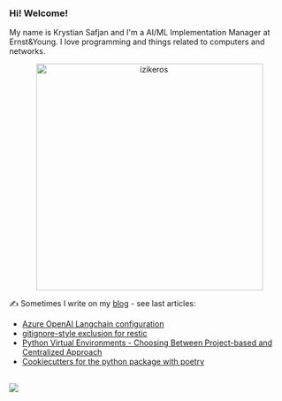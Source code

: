 ### Hi! Welcome!

<!-- INTRO -->
<p>My name is Krystian Safjan and I'm a AI/ML Implementation Manager at Ernst&Young. I love programming and things related to computers and networks.</p>

<!-- TECHNOLOGIES AND STATS -->
<center>
<!-- <p><img align="left" src="https://github-readme-stats.vercel.app/api/top-langs?username=izikeros&show_icons=true&locale=en&layout=compact" alt="izikeros" /></p> -->

<p>&nbsp;<img align="center" src="https://github-readme-stats.vercel.app/api?username=izikeros&count_private=true&show_icons=true" alt="izikeros" width="410" /></p>
</center>

<!-- MY WRITINGS -->
✍️ Sometimes I write on my [blog](http://safjan.com) - see last articles:
<!-- BLOG-POST-LIST:START -->
- [Azure OpenAI Langchain configuration](https://www.safjan.com/azure-openai-langchain-configuration/)
- [gitignore-style exclusion for restic](https://www.safjan.com/gitignore-style-exclusion-for-restic/)
- [Python Virtual Environments - Choosing Between Project-based and Centralized Approach](https://www.safjan.com/python-virtual-environments-choosing-between-project-based-and-centralized-approach/)
- [Cookiecutters for the python package with poetry](https://www.safjan.com/cookiecutter-for-the-python-package-with-poetry/)
<!-- BLOG-POST-LIST:END -->

<!-- TROPHY -->
<br />
<img src="https://github-profile-trophy.vercel.app/?username=izikeros&theme=nord&no-frame=true&margin-w=10&column=7" />
